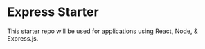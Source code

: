 # Express Starter

This starter repo will be used for applications using React, Node, & Express.js.
